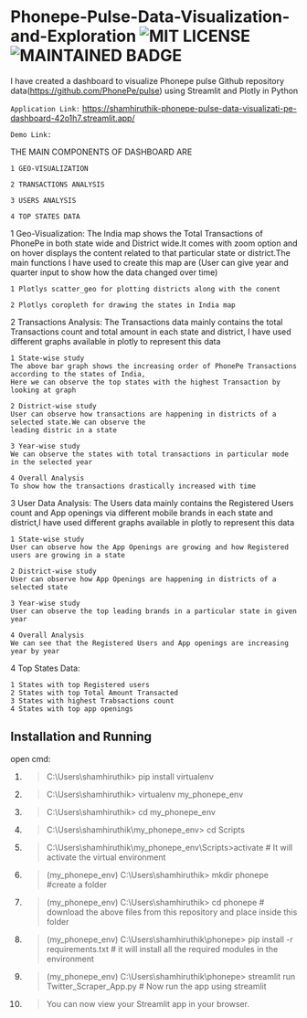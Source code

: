 # Phonepe-Pulse-Data-Visualization-and-Exploration  ![MIT LICENSE](https://badgen.net//badge/license/MIT/green)   ![MAINTAINED BADGE](https://img.shields.io/badge/Maintained%3F-yes-green.svg)  
I have created a dashboard to visualize Phonepe pulse Github repository data(https://github.com/PhonePe/pulse) using Streamlit and Plotly in Python 

`Application Link:` https://shamhiruthik-phonepe-pulse-data-visualizati-pe-dashboard-42o1h7.streamlit.app/

`Demo Link:` 

THE MAIN COMPONENTS OF DASHBOARD ARE

    1 GEO-VISUALIZATION
    
    2 TRANSACTIONS ANALYSIS
    
    3 USERS ANALYSIS
    
    4 TOP STATES DATA
    
1 Geo-Visualization:
    The India map shows the Total Transactions of PhonePe in both state wide and District wide.It comes with zoom 
    option and on hover displays the content related to that particular state or district.The main 
    functions I have used to create this map are (User can give year and quarter input to show how the data changed over time)
    
    1 Plotlys scatter_geo for plotting districts along with the conent    
    
    2 Plotlys coropleth for drawing the states in India map    
    
2 Transactions Analysis:
    The Transactions data mainly contains the total Transactions count and total amount  in each state and 
district, I have used different graphs available in plotly to represent this data

    1 State-wise study
    The above bar graph shows the increasing order of PhonePe Transactions according to the states of India, 
    Here we can observe the top states with the highest Transaction by looking at graph
    
    2 District-wise study
    User can observe how transactions are happening in districts of a selected state.We can observe the 
    leading distric in a state
    
    3 Year-wise study   
    We can observe the states with total transactions in particular mode in the selected year
    
    4 Overall Analysis
    To show how the transactions drastically increased with time

3 User Data Analysis: 
    The Users data mainly contains the Registered Users count and App openings via different 
    mobile brands in each state and  district,I have used different graphs available in plotly 
    to represent this data

    1 State-wise study
    User can observe how the App Openings are growing and how Registered users are growing in a state
    
    2 District-wise study
    User can observe how App Openings are happening in districts of a selected state
    
    3 Year-wise study   
    User can observe the top leading brands in a particular state in given year
    
    4 Overall Analysis
    We can see that the Registered Users and App openings are increasing year by year
    
4 Top States Data:

    1 States with top Registered users
    2 States with top Total Amount Transacted
    3 States with highest Trabsactions count
    4 States with top app openings


## Installation and Running
 
 open cmd:
1. > C:\Users\shamhiruthik> pip install virtualenv 
2. > C:\Users\shamhiruthik> virtualenv my_phonepe_env
3. > C:\Users\shamhiruthik> cd my_phonepe_env
4. > C:\Users\shamhiruthik\my_phonepe_env> cd Scripts
5. > C:\Users\shamhiruthik\my_phonepe_env\Scripts>activate                    # It will activate the virtual environment
6. > (my_phonepe_env)  C:\Users\shamhiruthik\> mkdir phonepe           #create a folder 
7. > (my_phonepe_env)  C:\Users\shamhiruthik\> cd phonepe              # download the above files from this repository and place inside this folder
8. > (my_phonepe_env)  C:\Users\shamhiruthik\phonepe> pip install -r requirements.txt       # it will install all the required modules in the environment
9. > (my_phonepe_env)  C:\Users\shamhiruthik\phonepe> streamlit run Twitter_Scraper_App.py   # Now run the app using streamlit
10. > You can now view your Streamlit app in your browser.
